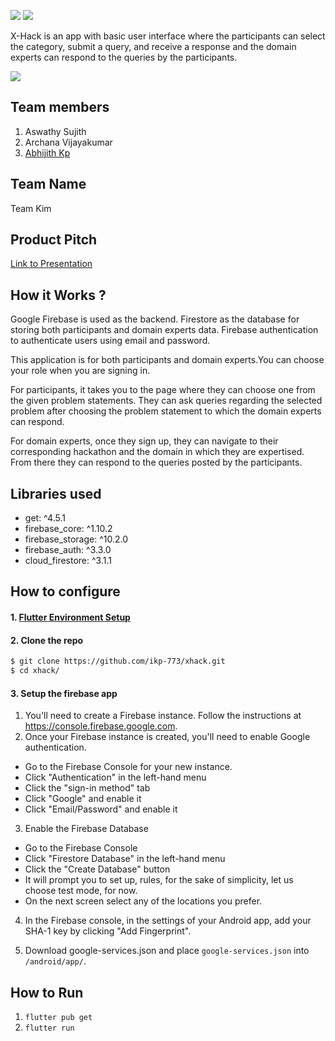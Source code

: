 
![](https://img.shields.io/github/languages/top/ikp-773/xhack?style=for-the-badge) 
![](https://img.shields.io/github/languages/code-size/ikp-773/xhack?color=orange&style=for-the-badge) 

X-Hack is an app with basic user interface where the participants can select the category, submit a query, and receive a response and the domain experts can respond to the queries by the participants.

[![](https://img.shields.io/badge/APK-X-Hack-brightgreen?color=purple&style=for-the-badge)](https://drive.google.com/file/d/1uuVQJhj9yozz0bTCWsmph-CN6sayGJTo/view?usp=sharing)

## Team members
1. Aswathy Sujith
2. Archana Vijayakumar
3. [Abhijith Kp](https://github.com/ikp-773)

## Team Name
  Team Kim 
  
## Product Pitch

[Link to Presentation](https://drive.google.com/file/d/1h-pcRTT2yqy5AO16gD28DRCjZUR0dgCm/view?usp=sharing)

## How it Works ?
Google Firebase is used as the backend. Firestore as the database for storing both participants and domain experts data. Firebase authentication to authenticate users using email and password.

This application is for both participants and domain experts.You can choose your role when you are signing in. 

For participants, it takes you to the page where they can choose one from the given problem statements. They can ask queries regarding the selected problem after choosing the problem statement to which the domain experts can respond.

For domain experts, once they sign up, they can navigate to their corresponding hackathon and the domain in which they are expertised. From there they can respond to the queries posted by the participants.


## Libraries used
 - get: ^4.5.1
 - firebase_core: ^1.10.2
 - firebase_storage: ^10.2.0
 - firebase_auth: ^3.3.0
 - cloud_firestore: ^3.1.1

## How to configure

#### 1. [Flutter Environment Setup](https://flutter.dev/docs/get-started/install)

#### 2. Clone the repo

```sh
$ git clone https://github.com/ikp-773/xhack.git
$ cd xhack/
```

#### 3. Setup the firebase app

1. You'll need to create a Firebase instance. Follow the instructions at https://console.firebase.google.com.
2. Once your Firebase instance is created, you'll need to enable Google authentication.

* Go to the Firebase Console for your new instance.
* Click "Authentication" in the left-hand menu
* Click the "sign-in method" tab
* Click "Google" and enable it
* Click "Email/Password" and enable it

3. Enable the Firebase Database
* Go to the Firebase Console
* Click "Firestore Database" in the left-hand menu
* Click the "Create Database" button
* It will prompt you to set up, rules, for the sake of simplicity, let us choose test mode, for now.
* On the next screen select any of the locations you prefer.

4. In the Firebase console, in the settings of your Android app, add your SHA-1 key by clicking "Add Fingerprint".

5. Download google-services.json and place `google-services.json` into `/android/app/`.

## How to Run

1. `flutter pub get`
2. `flutter run`

